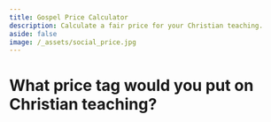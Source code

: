 ```yaml
---
title: Gospel Price Calculator
description: Calculate a fair price for your Christian teaching.
aside: false
image: /_assets/social_price.jpg
---
```


# What price tag would you put on Christian teaching?

<price-calculator></price-calculator>

<script setup lang="ts">

import PriceCalculator from './_comp/PriceCalculator.vue'

</script>

<style lang='sass' scoped>

h1
    text-align: center
    margin-bottom: 2rem
    a
        display: none

</style>
